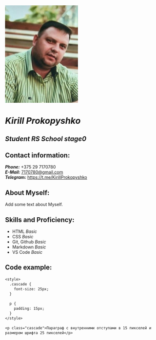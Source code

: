   
![Photo](./photo.jpg "Kirill Prokopyshko")           
# **_Kirill Prokopyshko_** 

## _Student RS School stage0_  

## **Contact information:**
**_Phone:_** +375 29 7170780  
**_E-Mail:_** 7170780@gmail.com  
**_Telegram:_** https://t.me/KirillProkopyshko 



## About Myself: 

Add some text about Myself.

## Skills and Proficiency:
+ HTML _Basic_
+ CSS _Basic_
+ Git, Github _Basic_
+ Markdown _Basic_
+ VS Code _Basic_


## Code example:
```
<style>
  .cascade {
    font-size: 25px;
  }

  p {
    padding: 15px;
  }
</style>

<p class="cascade">Параграф с внутренними отступами в 15 пикселей и размером шрифта 25 пикселей</p>
```